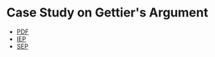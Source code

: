 # Case Study on Gettier's Argument

- [PDF](https://fitelson.org/proseminar/gettier.pdf)
- [IEP](https://iep.utm.edu/gettier/)
- [SEP](https://plato.stanford.edu/entries/knowledge-analysis/)
